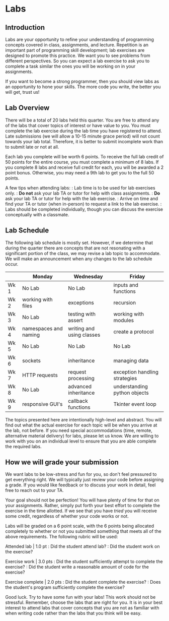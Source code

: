 Labs
============================

## Introduction

Labs are your opportunity to refine your understanding of programming concepts covered in class, assignments, and lecture. Repetition is an important part of programming skill development; lab exercises are designed to promote this practice. We want you to see problems from different perspectives. So you can expect a lab exercise to ask you to complete a task similar the ones you will be working on in your assignments.

If you want to become a strong programmer, then you should view labs as an opportunity to hone your skills. The more code you write, the better you will get, trust us! 

## Lab Overview

There will be a total of 20 labs held this quarter. You are free to attend any of the labs that cover topics of interest or have value to you. You must complete the lab exercise during the lab time you have registered to attend. Late submissions (we will allow a 10-15 minute grace period) will not count towards your lab total. Therefore, it is better to submit incomplete work than to submit late or not at all.

Each lab you complete will be worth 6 points. To receive the full lab credit of 50 points for the entire course, you must complete a minimum of 8 labs. If you complete 8 labs and receive full credit for each, you will be awarded a 2 point bonus. Otherwise, you may need a 9th lab to get you to the full 50 points.

A few tips when attending labs:
: Lab time is to be used for lab exercises only.
: __Do not__ ask your lab TA or tutor for help with class assignments.
: __Do__ ask your lab TA or tutor for help with the lab exercise.
: Arrive on time and find your TA or tutor (when in-person) to request a link to the lab exercise.
: Labs should be completed individually, though you can discuss the exercise conceptually with a classmate.

## Lab Schedule

The following lab schedule is mostly set. However, if we determine that during the quarter there are concepts that are not resonating with a significant portion of the class, we may revise a lab topic to accommodate. We will make an announcement when any changes to the lab schedule occur.

|          | Monday | Wednesday | Friday |
| -------- | --------- | --------- |--------- |
| Wk 1 | No Lab | No Lab | inputs and functions|
| Wk 2 | working with files | exceptions | recursion |
| Wk 3 | No Lab | testing with assert | working with modules |
| Wk 4 | namespaces and naming | writing and using classes | create a protocol |
| Wk 5 | No Lab | No Lab | No Lab|
| Wk 6 | sockets | inheritance | managing data |
| Wk 7 | HTTP requests | request processing | exception handling strategies |
| Wk 8 | No Lab | advanced inheritance | understanding python objects |
| Wk 9 | responsive GUI's | callback functions | Tkinter event loop |
													

The topics presented here are intentionally high-level and abstract. You will find out what the actual exercise for each topic will be when you arrive at the lab, not before. If you need special accommodations (time, remote, alternative material delivery) for labs, please let us know. We are willing to work with you on an individual level to ensure that you are able complete the required labs.

## How we will grade your submission
												
We want labs to be low-stress and fun for you, so don't feel pressured to get everything right. We will typically just review your code before assigning a grade. If you would like feedback or to discuss your work in detail, feel free to reach out to your TA. 

Your goal should not be perfection! You will have plenty of time for that on your assignments. Rather, simply put forth your best effort to complete the exercise in the time allotted. If we see that you have _tried_ you will receive some credit, regardless of whether your code works or not.

Labs will be graded on a 6 point scale, with the 6 points being allocated completely to whether or not you submitted something that meets all of the above requirements. The following rubric will be used:

Attended lab | 1.0 pt
: Did the student attend lab?
: Did the student work on the exercise?

Exercise work | 3.0 pts
: Did the student sufficiently attempt to complete the exercise?
: Did the student write a reasonable amount of code for the exercise?

Exercise complete | 2.0 pts
: Did the student complete the exercise?
: Does the student's program sufficiently complete the exercise?

Good luck. Try to have some fun with your labs! This work should not be stressful. Remember, choose the labs that are right for you. It is in your best interest to attend labs that cover concepts that you are not as familiar with when writing code rather than the labs that you think will be easy.
